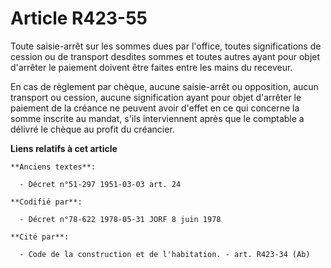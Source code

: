 # Article R423-55

Toute saisie-arrêt sur les sommes dues par l'office, toutes significations de cession ou de transport desdites sommes et
toutes autres ayant pour objet d'arrêter le paiement doivent être faites entre les mains du receveur.

En cas de règlement par chèque, aucune saisie-arrêt ou opposition, aucun transport ou cession, aucune signification ayant
pour objet d'arrêter le paiement de la créance ne peuvent avoir d'effet en ce qui concerne la somme inscrite au mandat, s'ils
interviennent après que le comptable a délivré le chèque au profit du créancier.

**Liens relatifs à cet article**

	**Anciens textes**:

	  - Décret n°51-297 1951-03-03 art. 24

	**Codifié par**:

	  - Décret n°78-622 1978-05-31 JORF 8 juin 1978

	**Cité par**:

	  - Code de la construction et de l'habitation. - art. R423-34 (Ab)
